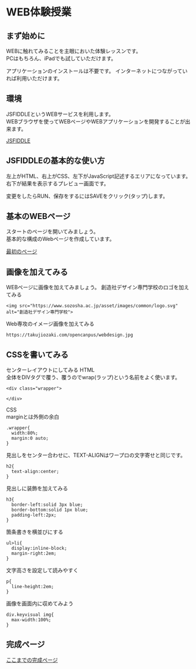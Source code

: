 # WEB体験授業
## まず始めに
WEBに触れてみることを主眼においた体験レッスンです。  
PCはもちろん、iPadでも試していただけます。 

アプリケーションのインストールは不要です。
インターネットにつながっていれば利用いただけます。

## 環境
JSFIDDLEというWEBサービスを利用します。  
WEBブラウザを使ってWEBページやWEBアプリケーションを開発することが出来ます。

[JSFIDDLE](https://jsfiddle.net/)

## JSFIDDLEの基本的な使い方
左上がHTML、右上がCSS、左下がJavaScript記述するエリアになっています。
右下が結果を表示するプレビュー画面です。

変更をしたらRUN、保存をするにはSAVEをクリック(タップ)します。

## 基本のWEBページ
スタートのページを開いてみましょう。  
基本的な構成のWebページを作成しています。

[最初のページ](https://jsfiddle.net/ozhy9e7p/)

## 画像を加えてみる
WEBページに画像を加えてみましょう。
創造社デザイン専門学校のロゴを加えてみる
```
<img src="https://www.sozosha.ac.jp/asset/images/common/logo.svg" alt="創造社デザイン専門学校">
```

Web専攻のイメージ画像を加えてみる
```
https://takujiozaki.com/opencanpus/webdesign.jpg
```

## CSSを書いてみる
センターレイアウトにしてみる
HTML  
全体をDIVタグで覆う、覆うのでwrap(ラップ)という名前をよく使います。
```
<div class="wrapper">

</div>
```
CSS  
marginとは外側の余白
```
.wrapper{
  width:80%;
  margin:0 auto;
}
```
見出しをセンター合わせに、TEXT-ALIGNはワープロの文字寄せと同じです。
```
h2{
  text-align:center;
}
```
見出しに装飾を加えてみる
```
h3{
  border-left:solid 3px blue;
  border-bottom:solid 1px blue;
  padding-left:2px;
}
```
箇条書きを横並びにする
```
ul>li{
  display:inline-block;
  margin-right:2em;
}
```
文字高さを設定して読みやすく
```
p{
  line-height:2em;
}
```
画像を画面内に収めてみよう
```
div.keyvisual img{
  max-width:100%;
}
```

## 完成ページ
[ここまでの完成ページ](https://jsfiddle.net/v5pwLtqz/3/)